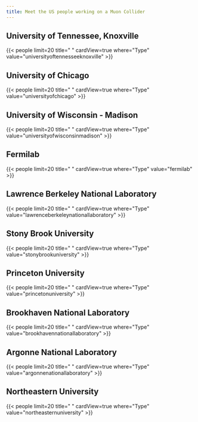 ```yaml
---
title: Meet the US people working on a Muon Collider
---
```



## University of Tennessee, Knoxville
{{< people limit=20 title=" " cardView=true where="Type" value="universityoftennesseeknoxville" >}}


## University of Chicago
{{< people limit=20 title=" " cardView=true where="Type" value="universityofchicago" >}}


## University of Wisconsin - Madison
{{< people limit=20 title=" " cardView=true where="Type" value="universityofwisconsinmadison" >}}


## Fermilab
{{< people limit=20 title=" " cardView=true where="Type" value="fermilab" >}}


## Lawrence Berkeley National Laboratory
{{< people limit=20 title=" " cardView=true where="Type" value="lawrenceberkeleynationallaboratory" >}}


## Stony Brook University
{{< people limit=20 title=" " cardView=true where="Type" value="stonybrookuniversity" >}}


## Princeton University
{{< people limit=20 title=" " cardView=true where="Type" value="princetonuniversity" >}}


## Brookhaven National Laboratory
{{< people limit=20 title=" " cardView=true where="Type" value="brookhavennationallaboratory" >}}


## Argonne National Laboratory
{{< people limit=20 title=" " cardView=true where="Type" value="argonnenationallaboratory" >}}


## Northeastern University
{{< people limit=20 title=" " cardView=true where="Type" value="northeasternuniversity" >}}
